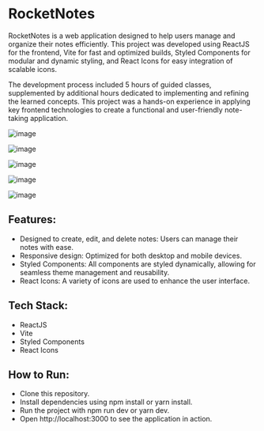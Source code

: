 # RocketNotes

RocketNotes is a web application designed to help users manage and organize their notes efficiently. This project was developed using ReactJS for the frontend, Vite for fast and optimized builds, Styled Components for modular and dynamic styling, and React Icons for easy integration of scalable icons.

The development process included 5 hours of guided classes, supplemented by additional hours dedicated to implementing and refining the learned concepts. This project was a hands-on experience in applying key frontend technologies to create a functional and user-friendly note-taking application.

![image](https://github.com/user-attachments/assets/b5feba24-a44e-467d-9ad2-0e7d89d42a42)

![image](https://github.com/user-attachments/assets/079bfdd1-a961-44dc-a0bc-a36d9e98a015)

![image](https://github.com/user-attachments/assets/6344a106-40f1-4962-b06f-1724aa663b04)

![image](https://github.com/user-attachments/assets/9d38b608-8e8b-4175-993c-160d95c361d1)

![image](https://github.com/user-attachments/assets/c9b98db7-4a1a-40a9-af15-dd83fc9c568d)


## Features:
- Designed to create, edit, and delete notes: Users can manage their notes with ease.
- Responsive design: Optimized for both desktop and mobile devices.
- Styled Components: All components are styled dynamically, allowing for seamless theme management and reusability.
- React Icons: A variety of icons are used to enhance the user interface.
## Tech Stack:
- ReactJS
- Vite
- Styled Components
- React Icons
## How to Run:
- Clone this repository.
- Install dependencies using npm install or yarn install.
- Run the project with npm run dev or yarn dev.
- Open http://localhost:3000 to see the application in action.
